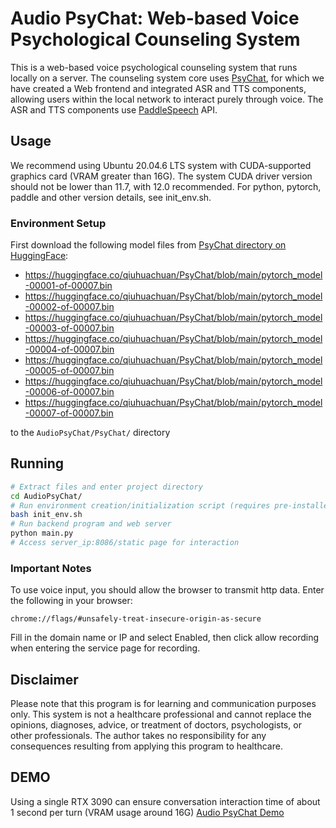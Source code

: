 # Audio PsyChat: Web-based Voice Psychological Counseling System

This is a web-based voice psychological counseling system that runs locally on a server. The counseling system core uses [PsyChat](https://github.com/qiuhuachuan/PsyChat), for which we have created a Web frontend and integrated ASR and TTS components, allowing users within the local network to interact purely through voice. The ASR and TTS components use [PaddleSpeech](https://github.com/PaddlePaddle/PaddleSpeech) API.

## Usage

We recommend using Ubuntu 20.04.6 LTS system with CUDA-supported graphics card (VRAM greater than 16G). The system CUDA driver version should not be lower than 11.7, with 12.0 recommended. For python, pytorch, paddle and other version details, see init_env.sh.

### Environment Setup

First download the following model files from [PsyChat directory on HuggingFace](https://huggingface.co/qiuhuachuan/PsyChat/tree/main):

- https://huggingface.co/qiuhuachuan/PsyChat/blob/main/pytorch_model-00001-of-00007.bin
- https://huggingface.co/qiuhuachuan/PsyChat/blob/main/pytorch_model-00002-of-00007.bin
- https://huggingface.co/qiuhuachuan/PsyChat/blob/main/pytorch_model-00003-of-00007.bin
- https://huggingface.co/qiuhuachuan/PsyChat/blob/main/pytorch_model-00004-of-00007.bin
- https://huggingface.co/qiuhuachuan/PsyChat/blob/main/pytorch_model-00005-of-00007.bin
- https://huggingface.co/qiuhuachuan/PsyChat/blob/main/pytorch_model-00006-of-00007.bin
- https://huggingface.co/qiuhuachuan/PsyChat/blob/main/pytorch_model-00007-of-00007.bin

to the `AudioPsyChat/PsyChat/` directory

## Running

```bash
# Extract files and enter project directory
cd AudioPsyChat/
# Run environment creation/initialization script (requires pre-installed anaconda/miniconda)
bash init_env.sh
# Run backend program and web server
python main.py
# Access server_ip:8086/static page for interaction
```



### Important Notes

To use voice input, you should allow the browser to transmit http data. Enter the following in your browser:

`chrome://flags/#unsafely-treat-insecure-origin-as-secure`

Fill in the domain name or IP and select Enabled, then click allow recording when entering the service page for recording.

## Disclaimer
Please note that this program is for learning and communication purposes only. This system is not a healthcare professional and cannot replace the opinions, diagnoses, advice, or treatment of doctors, psychologists, or other professionals. The author takes no responsibility for any consequences resulting from applying this program to healthcare.

## DEMO
Using a single RTX 3090 can ensure conversation interaction time of about 1 second per turn (VRAM usage around 16G)
[Audio PsyChat Demo](https://www.bilibili.com/video/BV13M4m1679N/)
